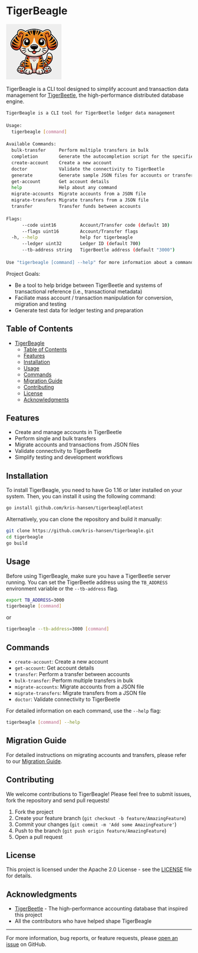 # TigerBeagle

![TigerBeagle Logo](assets/logo.png)

TigerBeagle is a CLI tool designed to simplify account and transaction data management for [TigerBeetle](https://github.com/tigerbeetle/tigerbeetle), the high-performance distributed database engine.

```bash 
TigerBeagle is a CLI tool for TigerBeetle ledger data management

Usage:
  tigerbeagle [command]

Available Commands:
  bulk-transfer     Perform multiple transfers in bulk
  completion        Generate the autocompletion script for the specified shell
  create-account    Create a new account
  doctor            Validate the connectivity to TigerBeetle
  generate          Generate sample JSON files for accounts or transfers
  get-account       Get account details
  help              Help about any command
  migrate-accounts  Migrate accounts from a JSON file
  migrate-transfers Migrate transfers from a JSON file
  transfer          Transfer funds between accounts

Flags:
      --code uint16         Account/Transfer code (default 10)
      --flags uint16        Account/Transfer flags
  -h, --help                help for tigerbeagle
      --ledger uint32       Ledger ID (default 700)
      --tb-address string   TigerBeetle address (default "3000")

Use "tigerbeagle [command] --help" for more information about a command.
```

Project Goals:

- Be a tool to help bridge between TigerBeetle and systems of transactional reference (i.e., transactional metadata)
- Faciliate mass account / transaction manipulation for conversion, migration and testing
- Generate test data for ledger testing and preparation

## Table of Contents

- [TigerBeagle](#tigerbeagle)
  - [Table of Contents](#table-of-contents)
  - [Features](#features)
  - [Installation](#installation)
  - [Usage](#usage)
  - [Commands](#commands)
  - [Migration Guide](#migration-guide)
  - [Contributing](#contributing)
  - [License](#license)
  - [Acknowledgments](#acknowledgments)

## Features

- Create and manage accounts in TigerBeetle
- Perform single and bulk transfers
- Migrate accounts and transactions from JSON files
- Validate connectivity to TigerBeetle
- Simplify testing and development workflows

## Installation

To install TigerBeagle, you need to have Go 1.16 or later installed on your system. Then, you can install it using the following command:

```bash
go install github.com/kris-hansen/tigerbeagle@latest
```

Alternatively, you can clone the repository and build it manually:

```bash
git clone https://github.com/kris-hansen/tigerbeagle.git
cd tigerbeagle
go build
```

## Usage

Before using TigerBeagle, make sure you have a TigerBeetle server running. You can set the TigerBeetle address using the `TB_ADDRESS` environment variable or the `--tb-address` flag.

```bash
export TB_ADDRESS=3000
tigerbeagle [command]
```

or

```bash
tigerbeagle --tb-address=3000 [command]
```

## Commands

- `create-account`: Create a new account
- `get-account`: Get account details
- `transfer`: Perform a transfer between accounts
- `bulk-transfer`: Perform multiple transfers in bulk
- `migrate-accounts`: Migrate accounts from a JSON file
- `migrate-transfers`: Migrate transfers from a JSON file
- `doctor`: Validate connectivity to TigerBeetle

For detailed information on each command, use the `--help` flag:

```bash
tigerbeagle [command] --help
```

## Migration Guide

For detailed instructions on migrating accounts and transfers, please refer to our [Migration Guide](docs/MIGRATE.md).

## Contributing

We welcome contributions to TigerBeagle! Please feel free to submit issues, fork the repository and send pull requests!

1. Fork the project
2. Create your feature branch (`git checkout -b feature/AmazingFeature`)
3. Commit your changes (`git commit -m 'Add some AmazingFeature'`)
4. Push to the branch (`git push origin feature/AmazingFeature`)
5. Open a pull request

## License

This project is licensed under the Apache 2.0 License - see the [LICENSE](LICENSE) file for details.

## Acknowledgments

- [TigerBeetle](https://github.com/tigerbeetle/tigerbeetle) - The high-performance accounting database that inspired this project
- All the contributors who have helped shape TigerBeagle

---

For more information, bug reports, or feature requests, please [open an issue](https://github.com/kris-hansen/tigerbeagle/issues) on GitHub.
